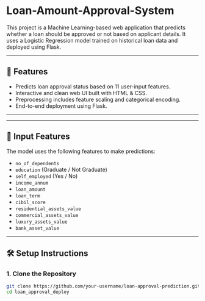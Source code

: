 # Loan-Amount-Approval-System

This project is a Machine Learning-based web application that predicts whether a loan should be approved or not based on applicant details. It uses a Logistic Regression model trained on historical loan data and deployed using Flask.

---

## 🚀 Features

- Predicts loan approval status based on 11 user-input features.
- Interactive and clean web UI built with HTML & CSS.
- Preprocessing includes feature scaling and categorical encoding.
- End-to-end deployment using Flask.

---


---

## 🧠 Input Features

The model uses the following features to make predictions:

- `no_of_dependents`
- `education` (Graduate / Not Graduate)
- `self_employed` (Yes / No)
- `income_annum`
- `loan_amount`
- `loan_term`
- `cibil_score`
- `residential_assets_value`
- `commercial_assets_value`
- `luxury_assets_value`
- `bank_asset_value`

---

## 🛠️ Setup Instructions

### 1. Clone the Repository

```bash
git clone https://github.com/your-username/loan-approval-prediction.git
cd loan_approval_deploy


